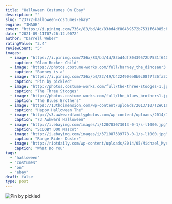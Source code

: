 ```yaml
---
title: "Halloween Costumes On Ebay"
description: ""
slug: "23772-halloween-costumes-ebay"
engine: "IMAGE"
cover: "https://i.pinimg.com/736x/83/bd/4d/83bd4df80439572b7531f64085cb65a7--rock-star-costumes-girl-halloween-costumes.jpg"
date: "2021-09-11T07:26:12.907Z"
author: "Darrell Weber"
ratingValue: "3.4"
reviewCount: "5"
images:
  - image: "https://i.pinimg.com/736x/83/bd/4d/83bd4df80439572b7531f64085cb65a7--rock-star-costumes-girl-halloween-costumes.jpg"
    caption: "Glam Rocker Child"
  - image: "https://photos.costume-works.com/full/barney_the_dinosaur3.jpg"
    caption: "Barney is a"
  - image: "https://i.pinimg.com/736x/b4/22/49/b4224906e0b0c08f7f36fa32862399df.jpg"
    caption: "Pin by pickled"
  - image: "http://photos.costume-works.com/full/the-three-stooges-1.jpg"
    caption: "The Three Stooges"
  - image: "http://photos.costume-works.com/full/the_blues_brothers1.jpg"
    caption: "The Blues Brothers"
  - image: "https://13thdimension.com/wp-content/uploads/2013/10/T2eC16Vy8E9s2fjtNhBSRkEtfetw60_57.jpg"
    caption: "Happy Halloween The"
  - image: "http://s3.awkwardfamilyphotos.com/wp-content/uploads/2014/10/22212845/4253457125.jpg"
    caption: "73 Awkward Halloween"
  - image: "http://i.ebayimg.com/images/i/120783073013-0-1/s-l1000.jpg"
    caption: "SCOOBY DOO Mascot"
  - image: "http://i.ebayimg.com/images/i/371087389778-0-1/s-l1000.jpg"
    caption: "Range Rider Duster"
  - image: "http://riotdaily.com/wp-content/uploads/2014/05/Michael_Myers_Clown4.jpg"
    caption: "What Do You"
tags:
  - "halloween"
  - "costumes"
  - "on"
  - "ebay"
draft: false
type: post
---
```



![Pin by pickled](https://i.pinimg.com/736x/b4/22/49/b4224906e0b0c08f7f36fa32862399df.jpg "Pin by pickled")


<!--inArticleAds-->

<!--galleryOne-->


<!--inArticleAds-->

<!--galleryTwo-->


<!--galleryThree-->

